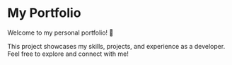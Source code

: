 # My Portfolio

Welcome to my personal portfolio! 🎉

This project showcases my skills, projects, and experience as a developer. Feel free to explore and connect with me!
